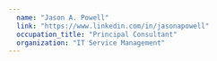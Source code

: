 ```yaml
---
  name: "Jason A. Powell"
  link: "https://www.linkedin.com/in/jasonapowell"
  occupation_title: "Principal Consultant"
  organization: "IT Service Management"
---
```

